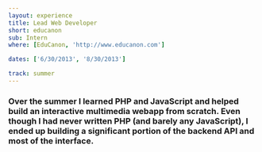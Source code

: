 ```yaml
---
layout: experience
title: Lead Web Developer
short: educanon
sub: Intern
where: [EduCanon, 'http://www.educanon.com']

dates: ['6/30/2013', '8/30/2013']

track: summer
---
```


### Over the summer I learned PHP and JavaScript and helped build an interactive multimedia webapp from scratch. Even though I had never written PHP (and barely any JavaScript), I ended up building a significant portion of the backend API and most of the interface.